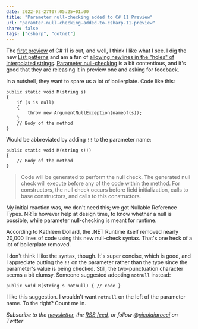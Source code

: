 ```yaml
---
date: 2022-02-27T07:05:25+01:00
title: "Parameter null-checking added to C# 11 Preview"
url: "paramter-null-checking-added-to-csharp-11-preview"
share: false
tags: ["csharp", "dotnet"]
---
```

The [first preview][1] of C# 11 is out, and well, I think I like what I see.
I dig the new [List patterns][2] and am a fan of [allowing newlines in the
"holes" of interpolated strings][3]. [Parameter null-checking][4] is a bit
contentious, and it's good that they are releasing it in preview one and asking
for feedback.

In a nutshell, they want to spare us a lot of boilerplate. Code like this:

    public static void M(string s)
    {
        if (s is null)
        {
            throw new ArgumentNullException(nameof(s));
        }
        // Body of the method
    }


Would be abbreviated by adding `!!` to the parameter name:

    public static void M(string s!!)
    {
        // Body of the method
    }

> Code will be generated to perform the null check. The generated null check
> will execute before any of the code within the method. For constructors, the
> null check occurs before field initialization, calls to base constructors,
> and calls to this constructors.

My initial reaction was, we don't need this; we got Nullable Reference Types.
NRTs however help at design time, to know whether a null is possible, while
parameter null-checking is meant for runtime. 

According to Kathleen Dollard, the .NET Runtime itself removed nearly 20,000
lines of code using this new null-check syntax. That's one heck of a lot of
boilerplate removed. 

I don't think I like the syntax, though. It's super concise, which is good, and
I appreciate putting the `!!` on the parameter rather than the type since
the parameter's value is being checked. Still, the two-punctuation character
seems a bit clumsy. Someone suggested adopting `notnull` instead:

    public void M(string s notnull) { // code }

I like this suggestion. I wouldn't want `notnull` on the left of the parameter
name. To the right? Count me in.

*Subscribe to the [newsletter][nl], the [RSS feed][rss], or follow @[nicolaiarocci][tw] on Twitter*

 [1]: https://devblogs.microsoft.com/dotnet/early-peek-at-csharp-11-features/
 [2]: https://devblogs.microsoft.com/dotnet/early-peek-at-csharp-11-features/#c-11-preview-list-patterns
 [3]: https://devblogs.microsoft.com/dotnet/early-peek-at-csharp-11-features/#c-11-preview-allow-newlines-in-the-holes-of-interpolated-strings
 [4]: https://devblogs.microsoft.com/dotnet/early-peek-at-csharp-11-features/#c-11-preview-parameter-null-checking
 [rss]: https://nicolaiarocci.com/index.xml
 [tw]: http://twitter.com/nicolaiarocci
 [nl]: https://nicolaiarocci.substack.com
